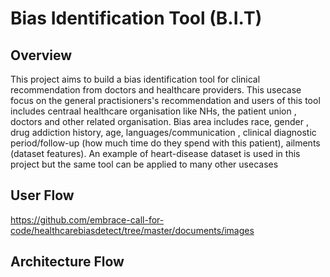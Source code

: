 # Bias Identification Tool (B.I.T)
## Overview 
This project aims to build a bias identification tool for clinical recommendation from doctors and healthcare providers. This usecase focus on the general practisioners's recommendation and users of this tool includes centraal healthcare organisation like NHs, the patient union , doctors and other related organisation. Bias area includes race, gender , drug addiction history, age, languages/communication , clinical diagnostic period/follow-up (how much time do they spend with this patient), ailments (dataset features). An example of heart-disease dataset is used in this project but the same tool can be applied to many other usecases 
## User Flow
https://github.com/embrace-call-for-code/healthcarebiasdetect/tree/master/documents/images
## Architecture Flow

## 
